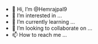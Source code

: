 - 👋 Hi, I’m @Hemrajpal9
- 👀 I’m interested in ...
- 🌱 I’m currently learning ...
- 💞️ I’m looking to collaborate on ...
- 📫 How to reach me ...

<!---
Hemrajpal9/Hemrajpal9 is a ✨ special ✨ repository because its `README.md` (this file) appears on your GitHub profile.
You can click the Preview link to take a look at your changes.
--
